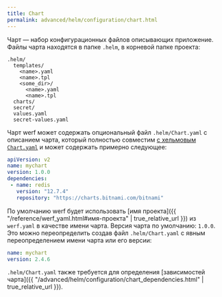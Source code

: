 ```yaml
---
title: Chart
permalink: advanced/helm/configuration/chart.html
---
```


Чарт — набор конфигурационных файлов описывающих приложение. Файлы чарта находятся в папке `.helm`, в корневой папке проекта:

```
.helm/
  templates/
    <name>.yaml
    <name>.tpl
    <some_dir>/
      <name>.yaml
      <name>.tpl
  charts/
  secret/
  values.yaml
  secret-values.yaml
```

Чарт werf может содержать опциональный файл `.helm/Chart.yaml` с описанием чарта, который полностью совместим [с хельмовым `Chart.yaml`](https://helm.sh/docs/topics/charts/) и может содержать примерно следующее:

```yaml
apiVersion: v2
name: mychart
version: 1.0.0
dependencies:
 - name: redis
   version: "12.7.4"
   repository: "https://charts.bitnami.com/bitnami" 
```

По умолчанию werf будет использовать [имя проекта]({{ "/reference/werf_yaml.html#имя-проекта" | true_relative_url }}) из `werf.yaml` в качестве имени чарта. Версия чарта по умолчанию: `1.0.0`. Это можно переопределить создав файл `.helm/Chart.yaml` с явным переопределением имени чарта или его версии:

```yaml
name: mychart
version: 2.4.6
```

`.helm/Chart.yaml` также требуется для определения [зависимостей чарта]({{ "/advanced/helm/configuration/chart_dependencies.html" | true_relative_url }}).
